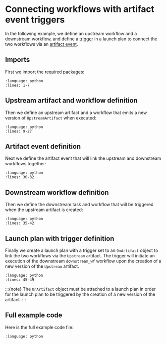 # Connecting workflows with artifact event triggers

In the following example, we define an upstream workflow and a downstream workflow, and define a [trigger](../launch-plans/reactive-workflows) in a launch plan to connect the two workflows via an [artifact event](../launch-plans/reactive-workflows.md#artifact-events).

## Imports

First we import the required packages:

```{literalinclude} ../../_static/includes/artifacts/trigger_on_artifact.py
:language: python
:lines: 1-7
```

## Upstream artifact and workflow definition

Then we define an upstream artifact and a workflow that emits a new version of `UpstreamArtifact` when executed:

```{literalinclude} ../../_static/includes/artifacts/trigger_on_artifact.py
:language: python
:lines: 9-27
```
## Artifact event definition

Next we define the artifact event that will link the upstream and downstream workflows together:

```{literalinclude} ../../_static/includes/artifacts/trigger_on_artifact.py
:language: python
:lines: 30-32
```

## Downstream workflow definition

Then we define the downstream task and workflow that will be triggered when the upstream artifact is created:

```{literalinclude} ../../_static/includes/artifacts/trigger_on_artifact.py
:language: python
:lines: 35-42
```

## Launch plan with trigger definition

Finally we create a launch plan with a trigger set to an `OnArtifact` object to link the two workflows via the `Upstream` artifact. The trigger will initiate an execution of the downstream `downstream_wf` workflow upon the creation of a new version of the `Upstream` artifact.

```{literalinclude} ../../_static/includes/artifacts/trigger_on_artifact.py
:language: python
:lines: 45-49
```

:::{note}
The `OnArtifact` object must be attached to a launch plan in order for the launch plan to be triggered by the creation of a new version of the artifact.
:::

## Full example code

Here is the full example code file:

```{literalinclude} ../../_static/includes/artifacts/trigger_on_artifact.py
:language: python
```